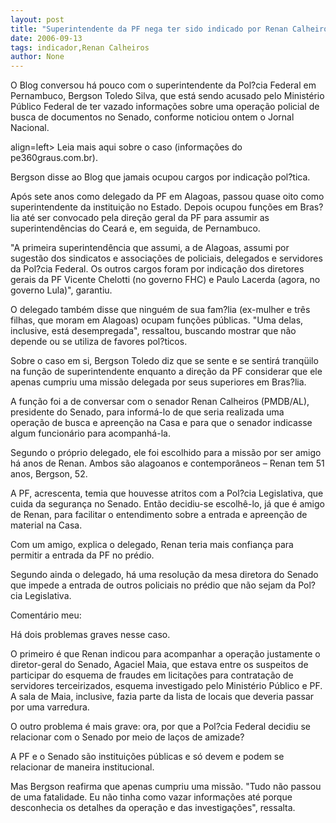 ```yaml
---
layout: post
title: "Superintendente da PF nega ter sido indicado por Renan Calheiros"
date: 2006-09-13
tags: indicador,Renan Calheiros
author: None
---
```


O Blog conversou há pouco com o superintendente da Pol?cia Federal em Pernambuco, Bergson Toledo Silva, que está sendo acusado pelo Ministério Público Federal de ter vazado informações sobre uma operação policial de busca de documentos no Senado, conforme noticiou ontem o Jornal Nacional.

 align=left>
Leia mais aqui sobre o caso (informações do pe360graus.com.br).

Bergson disse ao Blog que jamais ocupou cargos por indicação pol?tica. 

Após sete anos como delegado da PF em Alagoas, passou quase oito como superintendente da instituição no Estado. Depois ocupou funções em Bras?lia até ser convocado pela direção geral da PF para assumir as superintendências do Ceará e, em seguida, de Pernambuco.

\"A primeira superintendência que assumi, a de Alagoas, assumi por sugestão dos sindicatos e associações de policiais, delegados e servidores da Pol?cia Federal. Os outros cargos foram por indicação dos diretores gerais da PF Vicente Chelotti (no governo FHC) e Paulo Lacerda (agora, no governo Lula)\", garantiu.

O delegado também disse que ninguém de sua fam?lia (ex-mulher e três filhas, que moram em Alagoas) ocupam funções públicas. \"Uma delas, inclusive, está desempregada\", ressaltou, buscando mostrar que não depende ou se utiliza de favores pol?ticos.

Sobre o caso em si, Bergson Toledo diz que se sente e se sentirá tranqüilo na função de superintendente enquanto a direção da PF considerar que ele apenas cumpriu uma missão delegada por seus superiores em Bras?lia.

A função foi a de conversar com o senador Renan Calheiros (PMDB/AL), presidente do Senado, para informá-lo de que seria realizada uma operação de busca e apreenção na Casa e para que o senador indicasse algum funcionário para acompanhá-la. 

Segundo o próprio delegado, ele foi escolhido para a missão por ser amigo há anos de Renan. Ambos são alagoanos e contemporâneos – Renan tem 51 anos, Bergson, 52.

A PF, acrescenta, temia que houvesse atritos com a Pol?cia Legislativa, que cuida da segurança no Senado. Então decidiu-se escolhê-lo, já que é amigo de Renan, para facilitar o entendimento sobre a entrada e apreenção de material na Casa. 

Com um amigo,&nbsp;explica o delegado, Renan teria mais confiança para permitir a entrada da PF no prédio.

Segundo ainda o delegado, há uma resolução da mesa diretora do Senado que impede a entrada de outros policiais no prédio que não sejam da Pol?cia Legislativa.

Comentário meu:

Há dois problemas graves nesse caso. 

O primeiro é que Renan indicou para acompanhar a operação justamente o diretor-geral do Senado, Agaciel Maia, que estava entre os suspeitos de participar do esquema de fraudes em licitações para contratação de servidores terceirizados, esquema investigado pelo Ministério Público e PF. A sala de Maia, inclusive, fazia parte da lista de locais que deveria passar por uma varredura.

O outro problema é mais grave: ora, por que a Pol?cia Federal decidiu se relacionar com o Senado por meio de laços de amizade? 

A PF e o Senado são instituições públicas e só devem e podem se relacionar de maneira institucional.

Mas Bergson reafirma que apenas cumpriu uma missão. \"Tudo não passou de uma fatalidade. Eu não tinha como vazar informações até porque desconhecia os detalhes da operação e das investigações\", ressalta. 